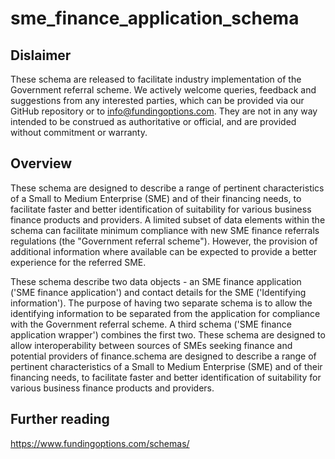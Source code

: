 # sme_finance_application_schema
## Dislaimer
These schema are released to facilitate industry implementation of the Government referral scheme. We actively welcome queries, feedback and suggestions from any interested parties, which can be provided via our GitHub repository or to info@fundingoptions.com.
They are not in any way intended to be construed as authoritative or official, and are provided without commitment or warranty.
## Overview
These schema are designed to describe a range of pertinent characteristics of a Small to Medium Enterprise (SME) and of their financing needs, to facilitate faster and better identification of suitability for various business finance products and providers. A limited subset of data elements within the schema can facilitate minimum compliance with new SME finance referrals regulations (the "Government referral scheme"). However, the provision of additional information where available can be expected to provide a better experience for the referred SME.

These schema describe two data objects - an SME finance application ('SME finance application') and contact details for the SME ('Identifying information'). The purpose of having two separate schema is to allow the identifying information to be separated from the application for compliance with the Government referral scheme. A third schema ('SME finance application wrapper') combines the first two. These schema are designed to allow interoperability between sources of SMEs seeking finance and potential providers of finance.schema are designed to describe a range of pertinent characteristics of a Small to Medium Enterprise (SME) and of their financing needs, to facilitate faster and better identification of suitability for various business finance products and providers.
## Further reading
https://www.fundingoptions.com/schemas/
